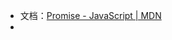 - 文档：[Promise - JavaScript | MDN](https://developer.mozilla.org/zh-CN/docs/Web/JavaScript/Reference/Global_Objects/Promise)
-